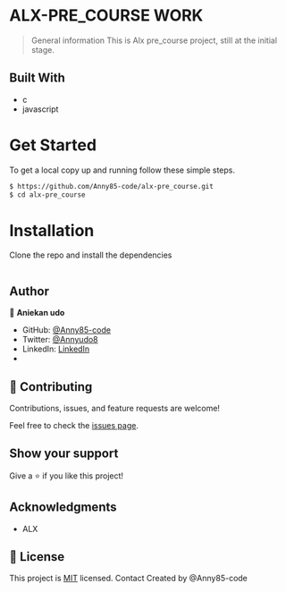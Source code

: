 # ALX-PRE_COURSE WORK

> General information
This is Alx pre_course project, still at the initial stage. 

## Built With
- c
- javascript

# Get Started
To get a local copy up and running follow these simple steps.

```bash
$ https://github.com/Anny85-code/alx-pre_course.git
$ cd alx-pre_course
```

# Installation
Clone the repo and  install the dependencies

```bash
```
## Author

👤 **Aniekan udo**

- GitHub: [@Anny85-code](https://github.com/Anny85-code)
- Twitter: [@Annyudo8](https://twitter.com/Anny_udo8)
- LinkedIn: [LinkedIn](https://www.linkedin.com/in/aniekan-udo-665b65213/)
- 


## 🤝 Contributing

Contributions, issues, and feature requests are welcome!

Feel free to check the [issues page](../../issues/).

## Show your support

Give a ⭐️ if you like this project!

## Acknowledgments

- ALX

## 📝 License

This project is [MIT](./MIT.md) licensed.
Contact
Created by @Anny85-code


